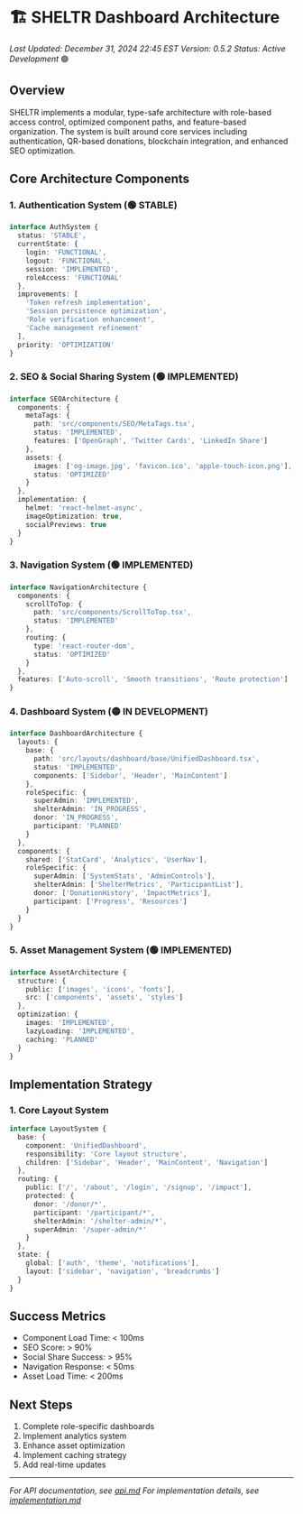 # 🏗️ SHELTR Dashboard Architecture
*Last Updated: December 31, 2024 22:45 EST*
*Version: 0.5.2*
*Status: Active Development* 🟢

## Overview
SHELTR implements a modular, type-safe architecture with role-based access control, optimized component paths, and feature-based organization. The system is built around core services including authentication, QR-based donations, blockchain integration, and enhanced SEO optimization.

## Core Architecture Components

### 1. Authentication System (🟢 STABLE)
```typescript
interface AuthSystem {
  status: 'STABLE',
  currentState: {
    login: 'FUNCTIONAL',
    logout: 'FUNCTIONAL',
    session: 'IMPLEMENTED',
    roleAccess: 'FUNCTIONAL'
  },
  improvements: [
    'Token refresh implementation',
    'Session persistence optimization',
    'Role verification enhancement',
    'Cache management refinement'
  ],
  priority: 'OPTIMIZATION'
}
```

### 2. SEO & Social Sharing System (🟢 IMPLEMENTED)
```typescript
interface SEOArchitecture {
  components: {
    metaTags: {
      path: 'src/components/SEO/MetaTags.tsx',
      status: 'IMPLEMENTED',
      features: ['OpenGraph', 'Twitter Cards', 'LinkedIn Share']
    },
    assets: {
      images: ['og-image.jpg', 'favicon.ico', 'apple-touch-icon.png'],
      status: 'OPTIMIZED'
    }
  },
  implementation: {
    helmet: 'react-helmet-async',
    imageOptimization: true,
    socialPreviews: true
  }
}
```

### 3. Navigation System (🟢 IMPLEMENTED)
```typescript
interface NavigationArchitecture {
  components: {
    scrollToTop: {
      path: 'src/components/ScrollToTop.tsx',
      status: 'IMPLEMENTED'
    },
    routing: {
      type: 'react-router-dom',
      status: 'OPTIMIZED'
    }
  },
  features: ['Auto-scroll', 'Smooth transitions', 'Route protection']
}
```

### 4. Dashboard System (🟡 IN DEVELOPMENT)
```typescript
interface DashboardArchitecture {
  layouts: {
    base: {
      path: 'src/layouts/dashboard/base/UnifiedDashboard.tsx',
      status: 'IMPLEMENTED',
      components: ['Sidebar', 'Header', 'MainContent']
    },
    roleSpecific: {
      superAdmin: 'IMPLEMENTED',
      shelterAdmin: 'IN_PROGRESS',
      donor: 'IN_PROGRESS',
      participant: 'PLANNED'
    }
  },
  components: {
    shared: ['StatCard', 'Analytics', 'UserNav'],
    roleSpecific: {
      superAdmin: ['SystemStats', 'AdminControls'],
      shelterAdmin: ['ShelterMetrics', 'ParticipantList'],
      donor: ['DonationHistory', 'ImpactMetrics'],
      participant: ['Progress', 'Resources']
    }
  }
}
```

### 5. Asset Management System (🟢 IMPLEMENTED)
```typescript
interface AssetArchitecture {
  structure: {
    public: ['images', 'icons', 'fonts'],
    src: ['components', 'assets', 'styles']
  },
  optimization: {
    images: 'IMPLEMENTED',
    lazyLoading: 'IMPLEMENTED',
    caching: 'PLANNED'
  }
}
```

## Implementation Strategy

### 1. Core Layout System
```typescript
interface LayoutSystem {
  base: {
    component: 'UnifiedDashboard',
    responsibility: 'Core layout structure',
    children: ['Sidebar', 'Header', 'MainContent', 'Navigation']
  },
  routing: {
    public: ['/', '/about', '/login', '/signup', '/impact'],
    protected: {
      donor: '/donor/*',
      participant: '/participant/*',
      shelterAdmin: '/shelter-admin/*',
      superAdmin: '/super-admin/*'
    }
  },
  state: {
    global: ['auth', 'theme', 'notifications'],
    layout: ['sidebar', 'navigation', 'breadcrumbs']
  }
}
```

## Success Metrics
- Component Load Time: < 100ms
- SEO Score: > 90%
- Social Share Success: > 95%
- Navigation Response: < 50ms
- Asset Load Time: < 200ms

## Next Steps
1. Complete role-specific dashboards
2. Implement analytics system
3. Enhance asset optimization
4. Implement caching strategy
5. Add real-time updates

---
*For API documentation, see [api.md](./api.md)*
*For implementation details, see [implementation.md](./implementation.md)*
